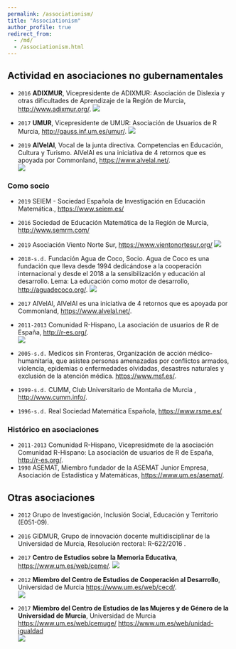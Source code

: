 ```yaml
---
permalink: /associationism/
title: "Associationism"
author_profile: true
redirect_from: 
  - /md/
  - /associationism.html
---
```




## Actividad en asociaciones no gubernamentales

- `2016` **ADIXMUR**, Vicepresidente de ADIXMUR: Asociación de Dislexia y otras dificultades de Aprendizaje de la Región de Murcia, <http://www.adixmur.org/>.
    [![](https://amaurandi.github.io/files/adixmur.png)](https://adixmur.org/)

- `2017` **UMUR**, Vicepresidente de UMUR: Asociación de Usuarios de R Murcia, <http://gauss.inf.um.es/umur/>.
    [![](https://amaurandi.github.io/files/umur1.png)](http://gauss.inf.um.es/umur/about.html)

- `2019` **AlVelAl**, Vocal de la junta directiva. Competencias en Educación, Cultura y Turismo. AlVelAl es una iniciativa de 4 retornos que es apoyada por Commonland, <https://www.alvelal.net/>.    
    [![](https://amaurandi.github.io/files/alvelal.png)](https://www.alvelal.net/)

### Como socio

- `2019` SEIEM - Sociedad Española de Investigación en Educación Matemática., <https://www.seiem.es/>

- `2016` Sociedad de Educación Matemática de la Región de Murcia, <http://www.semrm.com/>

- `2019` Asociación Viento Norte Sur, <https://www.vientonortesur.org/>  ![](https://amaurandi.github.io/files/Logo_VNS_Tampon_s.png)



- `2018-s.d.` Fundación Agua de Coco, Socio. Agua de Coco es una fundación que lleva desde 1994 dedicándose a la cooperación internacional y desde el 2018 a la sensibilización y educación al desarrollo. Lema: La educación como motor de desarrollo, <http://aguadecoco.org/>. ![](https://amaurandi.github.io/files/logoADC_s.png)


- `2017` AlVelAl, AlVelAl es una iniciativa de 4 retornos que es apoyada por Commonland, <https://www.alvelal.net/>.

- `2011-2013` Comunidad R-Hispano, La asociación de usuarios de R de España, <http://r-es.org/>.     
    [![](https://amaurandi.github.io/files/rhisp.png)](http://r-es.org/)

- `2005-s.d.` Medicos sin Fronteras, Organización de acción médico-humanitaria, que asistea personas amenazadas por conflictos armados, violencia, epidemias o enfermedades olvidadas, desastres naturales y exclusión de la atención médica. <https://www.msf.es/>.

- `1999-s.d.` CUMM, Club Universitario de Montaña de Murcia , <http://www.cumm.info/>.

- `1996-s.d.` Real Sociedad Matemática Española, <https://www.rsme.es/>

### Histórico en asociaciones  

- `2011-2013` Comunidad R-Hispano, Vicepresidmete de la asociación Comunidad R-Hispano: La asociación de usuarios de R de España, <http://r-es.org/>.
- `1998` ASEMAT, Miembro fundador de la ASEMAT Junior Empresa, Asociación de Estadística y Matemáticas, <https://www.um.es/asemat/>.

## Otras asociaciones

- `2012` Grupo de Investigación, Inclusión Social, Educación y Territorio (E051-09).
- `2016` GIDMUR, Grupo de innovación docente multidisciplinar de la Universidad de Murcia, Resolución rectoral: R-622/2016 .
- `2017` **Centro de Estudios sobre la Memoria Educativa**, <https://www.um.es/web/ceme/>. 
    [![](https://amaurandi.github.io/files/ceme.gif)](https://www.um.es/web/ceme/)
- `2012` **Miembro del Centro de Estudios de Cooperación al Desarrollo**, Universidad de Murcia <https://www.um.es/web/cecd/>.    
    [![](https://amaurandi.github.io/files/cecd.jpeg)](https://www.um.es/web/cecd/)

- `2017` **Miembro del Centro de Estudios de las Mujeres y de Género de la Universidad de Murcia**, Universidad de Murcia <https://www.um.es/web/cemuge/> <https://www.um.es/web/unidad-igualdad>    
    [![](https://amaurandi.github.io/files/cemuge.jpeg)](https://www.um.es/web/cemuge/)


